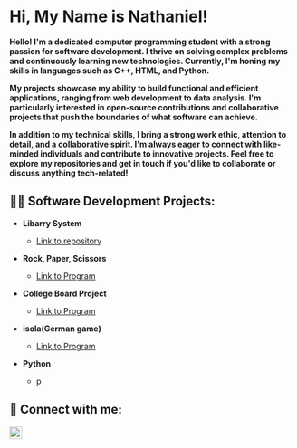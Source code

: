 <h1>Hi, My Name is Nathaniel!</h2>

<b> Hello! I'm a dedicated computer programming student with a strong passion for software development. I thrive on solving complex problems and continuously learning new technologies. Currently, I'm honing my skills in languages such as C++, HTML, and Python.

My projects showcase my ability to build functional and efficient applications, ranging from web development to data analysis. I'm particularly interested in open-source contributions and collaborative projects that push the boundaries of what software can achieve.

In addition to my technical skills, I bring a strong work ethic, attention to detail, and a collaborative spirit. I'm always eager to connect with like-minded individuals and contribute to innovative projects. Feel free to explore my repositories and get in touch if you'd like to collaborate or discuss anything tech-related! </b>

<h2>👨‍💻 Software Development Projects:</h2>

- <b> Libarry System </b>
  - [Link to repository](https://github.com/NateRY/LibarrySystemLab/edit/main/README.md)
- <b>Rock, Paper, Scissors </b>
  - [Link to Program](https://github.com/NateRY/RockPaperScissors/edit/main/README.md)
- <b> College Board Project</b>
  - [Link to Program](https://github.com/NateRY/CollegeBoardProject/edit/main/README.md)

 - <b>  isola(German game) </b>
   - [Link to Program]( )

- <b>Python</b>
  - p



<h2> 🤳 Connect with me:</h2>

[<img align="left" alt="JoshMadakor | LinkedIn" width="22px" src="https://cdn.jsdelivr.net/npm/simple-icons@v3/icons/linkedin.svg" />][linkedin]

[linkedin]: https://www.linkedin.com/in/nathanielry/

<!--
**joshmadakor1/joshmadakor1** is a ✨ _special_ ✨ repository because its `README.md` (this file) appears on your GitHub profile.

Here are some ideas to get you started:

- 🔭 I’m currently working on ...
- 🌱 I’m currently learning ...
- 👯 I’m looking to collaborate on ...
- 🤔 I’m looking for help with ...
- 💬 Ask me about ...
- 📫 How to reach me: ...
- 😄 Pronouns: ...
- ⚡ Fun fact: ...
-->
